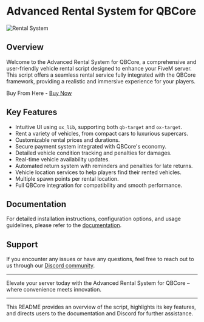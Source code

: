 # Advanced Rental System for QBCore

![Rental System](https://dunb17ur4ymx4.cloudfront.net/packages/images/dda4afcb147cac8cbde6039d05aafe9222b26b0c.png)

## Overview

Welcome to the Advanced Rental System for QBCore, a comprehensive and user-friendly vehicle rental script designed to enhance your FiveM server. This script offers a seamless rental service fully integrated with the QBCore framework, providing a realistic and immersive experience for your players.

Buy From Here - [Buy Now](https://hyperscripts.tebex.io/package/6379120)

## Key Features

- Intuitive UI using `ox_lib`, supporting both `qb-target` and `ox-target`.
- Rent a variety of vehicles, from compact cars to luxurious supercars.
- Customizable rental prices and durations.
- Secure payment system integrated with QBCore's economy.
- Detailed vehicle condition tracking and penalties for damages.
- Real-time vehicle availability updates.
- Automated return system with reminders and penalties for late returns.
- Vehicle location services to help players find their rented vehicles.
- Multiple spawn points per rental location.
- Full QBCore integration for compatibility and smooth performance.

## Documentation

For detailed installation instructions, configuration options, and usage guidelines, please refer to the [documentation](https://hyperscriptss.gitbook.io/).

## Support

If you encounter any issues or have any questions, feel free to reach out to us through our [Discord community](https://discord.gg/57H2HBaHB6).

---

Elevate your server today with the Advanced Rental System for QBCore – where convenience meets innovation.

---

This README provides an overview of the script, highlights its key features, and directs users to the documentation and Discord for further assistance.
